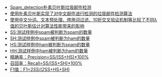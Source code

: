    * [Spam_detection朴素贝叶斯垃圾邮件检测](#spam_detection朴素贝叶斯垃圾邮件检测)
   * [使用朴素贝叶斯实现了对中文邮件进行检测的垃圾邮件检测算法](#使用朴素贝叶斯实现了对中文邮件进行检测的垃圾邮件检测算法)
   * [使用中文分词、文本预处理、停用词过滤、10折交叉验证机制等比较了不同λ值的贝叶斯估计对算法性能带来的影响](#使用中文分词文本预处理停用词过滤10折交叉验证机制等比较了不同λ值的贝叶斯估计对算法性能带来的影响)
   * [SS:测试样例中spam被判断为spam的数量](#ss测试样例中spam被判断为spam的数量)
   * [SH:测试样例中spam被判断为ham的数量](#sh测试样例中spam被判断为ham的数量)
   * [HS:测试样例中ham被判断为spam的数量](#hs测试样例中ham被判断为spam的数量)
   * [HH:测试样例中ham被判断为ham的数量](#hh测试样例中ham被判断为ham的数量)
   * [精确率：Precision=SS/(SS+HS)*100%](#Precision=SS/(SS+HS)*100)
   * [召回率：Recall=SS/(SS+SH)*100%](#召回率：Recall=SS/(SS+SH)*100%)
   * [F1值：F1=2*SS/(2*SS+HS+SH)](#F1值：F1=2*SS/(2*SS+HS+SH))
